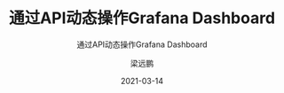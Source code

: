 ---
layout:     post 
slug:      "api-grafana-dashboard"
title:      "通过API动态操作Grafana Dashboard"
subtitle:   "通过API动态操作Grafana Dashboard"
description: " "
date:       2021-03-14
author:     "梁远鹏"
image: "img/banner-pexels.jpg"
published: false
tags:
    - API
    - Grafana
categories: 
    - cloudnative
---  
